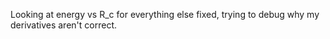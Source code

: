 Looking at energy vs R_c for everything else fixed, trying to debug why my derivatives aren't correct.